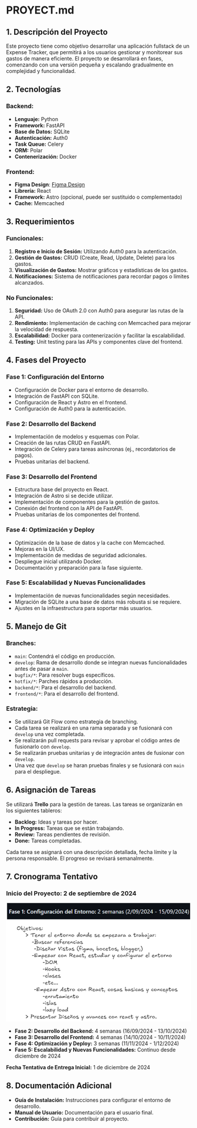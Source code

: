 # PROYECT.md

## 1. Descripción del Proyecto

Este proyecto tiene como objetivo desarrollar una aplicación fullstack de un Expense Tracker, que permitirá a los usuarios gestionar y monitorear sus gastos de manera eficiente. El proyecto se desarrollará en fases, comenzando con una versión pequeña y escalando gradualmente en complejidad y funcionalidad.

## 2. Tecnologías

### Backend:
- **Lenguaje:** Python
- **Framework:** FastAPI
- **Base de Datos:** SQLite
- **Autenticación:** Auth0
- **Task Queue:** Celery
- **ORM:** Polar
- **Contenerización:** Docker

### Frontend:
- **Figma Design**: [Figma Design](https://www.figma.com/files/project/273599250)
- **Librería:** React
- **Framework:** Astro (opcional, puede ser sustituido o complementado)
- **Cache:** Memcached

## 3. Requerimientos

### Funcionales:
1. **Registro e Inicio de Sesión:** Utilizando Auth0 para la autenticación.
2. **Gestión de Gastos:** CRUD (Create, Read, Update, Delete) para los gastos.
3. **Visualización de Gastos:** Mostrar gráficos y estadísticas de los gastos.
4. **Notificaciones:** Sistema de notificaciones para recordar pagos o límites alcanzados.

### No Funcionales:
1. **Seguridad:** Uso de OAuth 2.0 con Auth0 para asegurar las rutas de la API.
2. **Rendimiento:** Implementación de caching con Memcached para mejorar la velocidad de respuesta.
3. **Escalabilidad:** Docker para contenerización y facilitar la escalabilidad.
4. **Testing:** Unit testing para las APIs y componentes clave del frontend.

## 4. Fases del Proyecto

### Fase 1: Configuración del Entorno
- Configuración de Docker para el entorno de desarrollo.
- Integración de FastAPI con SQLite.
- Configuración de React y Astro en el frontend.
- Configuración de Auth0 para la autenticación.

### Fase 2: Desarrollo del Backend
- Implementación de modelos y esquemas con Polar.
- Creación de las rutas CRUD en FastAPI.
- Integración de Celery para tareas asíncronas (ej., recordatorios de pagos).
- Pruebas unitarias del backend.

### Fase 3: Desarrollo del Frontend
- Estructura base del proyecto en React.
- Integración de Astro si se decide utilizar.
- Implementación de componentes para la gestión de gastos.
- Conexión del frontend con la API de FastAPI.
- Pruebas unitarias de los componentes del frontend.

### Fase 4: Optimización y Deploy
- Optimización de la base de datos y la cache con Memcached.
- Mejoras en la UI/UX.
- Implementación de medidas de seguridad adicionales.
- Despliegue inicial utilizando Docker.
- Documentación y preparación para la fase siguiente.

### Fase 5: Escalabilidad y Nuevas Funcionalidades
- Implementación de nuevas funcionalidades según necesidades.
- Migración de SQLite a una base de datos más robusta si se requiere.
- Ajustes en la infraestructura para soportar más usuarios.

## 5. Manejo de Git

### Branches:
- `main`: Contendrá el código en producción.
- `develop`: Rama de desarrollo donde se integran nuevas funcionalidades antes de pasar a `main`.
- `bugfix/*`: Para resolver bugs específicos.
- `hotfix/*`: Parches rápidos a producción.
- `backend/*`: Para el desarrollo del backend.
- `frontend/*`: Para el desarrollo del frontend.

### Estrategia:
- Se utilizará Git Flow como estrategia de branching.
- Cada tarea se realizará en una rama separada y se fusionará con `develop` una vez completada.
- Se realizarán pull requests para revisar y aprobar el código antes de fusionarlo con `develop`.
- Se realizarán pruebas unitarias y de integración antes de fusionar con `develop`.
- Una vez que `develop` se haran pruebas finales y se fusionará con `main` para el despliegue.


## 6. Asignación de Tareas

Se utilizará **Trello** para la gestión de tareas. Las tareas se organizarán en los siguientes tableros:
- **Backlog:** Ideas y tareas por hacer.
- **In Progress:** Tareas que se están trabajando.
- **Review:** Tareas pendientes de revisión.
- **Done:** Tareas completadas.

Cada tarea se asignará con una descripción detallada, fecha límite y la persona responsable. El progreso se revisará semanalmente.

## 7. Cronograma Tentativo

### Inicio del Proyecto: 2 de septiembre de 2024
![alt text](./assets//image-2.png)
- **Fase 2: Desarrollo del Backend:** 4 semanas (16/09/2024 - 13/10/2024)
- **Fase 3: Desarrollo del Frontend:** 4 semanas (14/10/2024 - 10/11/2024)
- **Fase 4: Optimización y Deploy:** 3 semanas (11/11/2024 - 1/12/2024)
- **Fase 5: Escalabilidad y Nuevas Funcionalidades:** Continuo desde diciembre de 2024

**Fecha Tentativa de Entrega Inicial:** 1 de diciembre de 2024

  ## 8. Documentación Adicional
  - **Guía de Instalación:** Instrucciones para configurar el entorno de desarrollo.
  - **Manual de Usuario:** Documentación para el usuario final.
  - **Contribución:** Guía para contribuir al proyecto.
